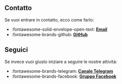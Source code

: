 ## Contatto
Se vuoi entrare in contatto, ecco come farlo:

<div class="grid cards" markdown>

- :fontawesome-solid-envelope-open-text: **[Email](mailto:stefano.cecere@gmail.com)**  
- :fontawesome-brands-github: **[GitHub](https://github.com/2050x)**  

</div><i class="fa-solid fa-envelope-open-text"></i>

## Seguici
Se invece vuoi giusto iniziare a seguire le nostre attività:

<div class="grid cards" markdown>

- :fontawesome-brands-telegram: **[Canale Telegram](https://t.me/org2050x)**  
- :fontawesome-brands-facebook: **[Gruppo Facebook](https://www.facebook.com/groups/2050x)**  

</div><i class="fa-solid fa-envelope-open-text"></i>